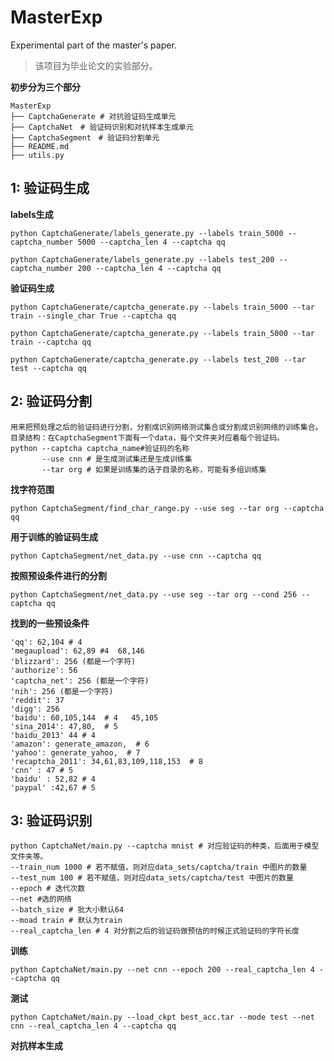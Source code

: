 # MasterExp
Experimental part of the master's paper.
> 该项目为毕业论文的实验部分。

**初步分为三个部分**
```
MasterExp
├── CaptchaGenerate # 对抗验证码生成单元
├── CaptchaNet　# 验证码识别和对抗样本生成单元
├── CaptchaSegment　# 验证码分割单元
├── README.md
├── utils.py
```
## 1: 验证码生成

**labels生成**
```shell
python CaptchaGenerate/labels_generate.py --labels train_5000 --captcha_number 5000 --captcha_len 4 --captcha qq
  
python CaptchaGenerate/labels_generate.py --labels test_200 --captcha_number 200 --captcha_len 4 --captcha qq 
```

**验证码生成**
```shell
python CaptchaGenerate/captcha_generate.py --labels train_5000 --tar train --single_char True --captcha qq

python CaptchaGenerate/captcha_generate.py --labels train_5000 --tar train --captcha qq

python CaptchaGenerate/captcha_generate.py --labels test_200 --tar test --captcha qq
```

## 2: 验证码分割
```
用来把预处理之后的验证码进行分割，分割成识别网络测试集合或分割成识别网络的训练集合。
目录结构：在CaptchaSegment下面有一个data，每个文件夹对应着每个验证码。
python --captcha captcha_name#验证码的名称
       --use cnn # 是生成测试集还是生成训练集
       --tar org # 如果是训练集的话子目录的名称，可能有多组训练集
```

**找字符范围**
```shell
python CaptchaSegment/find_char_range.py --use seg --tar org --captcha qq
```

**用于训练的验证码生成**
```shell
python CaptchaSegment/net_data.py --use cnn --captcha qq
```

**按照预设条件进行的分割**
```shell
python CaptchaSegment/net_data.py --use seg --tar org --cond 256 --captcha qq
```

**找到的一些预设条件**
```shell
'qq': 62,104 # 4
'megaupload': 62,89 #4  68,146
'blizzard': 256 (都是一个字符)
'authorize': 56
'captcha_net': 256 (都是一个字符)
'nih': 256 (都是一个字符)
'reddit': 37
'digg': 256
'baidu': 60,105,144  # 4   45,105
'sina_2014': 47,80,  # 5
'baidu_2013' 44 # 4
'amazon': generate_amazon,  # 6
'yahoo': generate_yahoo,  # 7
'recaptcha_2011': 34,61,83,109,118,153  # 8
'cnn' : 47 # 5
'baidu' : 52,82 # 4
'paypal' :42,67 # 5
```
## 3: 验证码识别
```
python CaptchaNet/main.py --captcha mnist # 对应验证码的种类，后面用于模型文件夹等。 
--train_num 1000 # 若不赋值，则对应data_sets/captcha/train 中图片的数量
--test_num 100 # 若不赋值，则对应data_sets/captcha/test 中图片的数量
--epoch # 迭代次数
--net #选的网络
--batch_size # 批大小默认64
--moad train # 默认为train 
--real_captcha_len # 4 对分割之后的验证码做预估的时候正式验证码的字符长度
``` 

**训练**
```shell
python CaptchaNet/main.py --net cnn --epoch 200 --real_captcha_len 4 --captcha qq
```

**测试**
```shell
python CaptchaNet/main.py --load_ckpt best_acc.tar --mode test --net cnn --real_captcha_len 4 --captcha qq 
```

**对抗样本生成**
